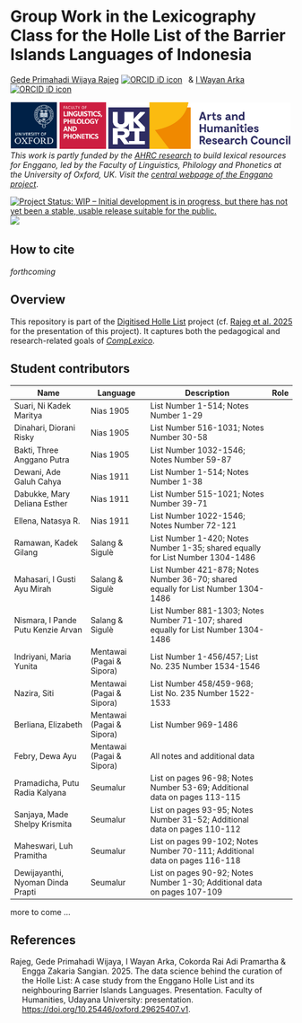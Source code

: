 Group Work in the Lexicography Class for the Holle List of the Barrier
Islands Languages of Indonesia
================
[Gede Primahadi Wijaya
Rajeg](https://www.ling-phil.ox.ac.uk/people/gede-rajeg)
<a itemprop="sameAs" content="https://orcid.org/0000-0002-2047-8621" href="https://orcid.org/0000-0002-2047-8621" target="orcid.widget" rel="noopener noreferrer" style="vertical-align:top;"><img src="https://orcid.org/sites/default/files/images/orcid_16x16.png" style="width:1em;margin-right:.5em;" alt="ORCID iD icon"></a>
& [I Wayan Arka](https://researchers.anu.edu.au/researchers/arka-iww)
<a itemprop="sameAs" content="https://orcid.org/0000-0002-2819-6186" href="https://orcid.org/0000-0002-2819-6186" target="orcid.widget" rel="noopener noreferrer" style="vertical-align:top;"><img src="https://orcid.org/sites/default/files/images/orcid_16x16.png" style="width:1em;margin-right:.5em;" alt="ORCID iD icon"></a>

<!-- README.md is generated from README.Rmd. Please edit that file -->

<!-- badges: start -->

[<img
src="https://raw.githubusercontent.com/engganolang/digitised-holle-list/main/file-oxweb-logo.gif"
width="84" alt="The University of Oxford" />](https://www.ox.ac.uk/)
[<img
src="https://raw.githubusercontent.com/engganolang/digitised-holle-list/main/file-lingphil.png"
width="83"
alt="Faculty of Linguistics, Philology and Phonetics, the University of Oxford" />](https://www.ling-phil.ox.ac.uk/)
[<img
src="https://raw.githubusercontent.com/engganolang/digitised-holle-list/main/file-ahrc.png"
width="325" alt="Arts and Humanities Research Council (AHRC)" />](https://www.ukri.org/councils/ahrc/)
</br>*This work is partly funded by the [AHRC
research](https://gtr.ukri.org/projects?ref=AH%2FW007290%2F1) to build
lexical resources for Enggano, led by the Faculty of Linguistics,
Philology and Phonetics at the University of Oxford, UK. Visit the
[central webpage of the Enggano
project](https://enggano.ling-phil.ox.ac.uk/)*.

[![Project Status: WIP – Initial development is in progress, but there
has not yet been a stable, usable release suitable for the
public.](https://www.repostatus.org/badges/latest/wip.svg)](https://www.repostatus.org/#wip)
[![](https://img.shields.io/badge/OSF-10.17605/OSF.IO/7TQG6-green.svg)](https://doi.org/10.17605/OSF.IO/7TQG6)
<!-- badges: end -->

## How to cite

*forthcoming*

## Overview

This repository is part of the [Digitised Holle
List](https://portal.sds.ox.ac.uk/projects/Digitised_Holle_List/259172)
project (cf. [Rajeg et al. 2025](#ref-rajeg_data_2025) for the
presentation of this project). It captures both the pedagogical and
research-related goals of [*CompLexico*](https://github.com/complexico).

## Student contributors

| Name | Language | Description | Role |
|----|----|----|----|
| Suari, Ni Kadek Maritya | Nias 1905 | List Number 1-514; Notes Number 1-29 |  |
| Dinahari, Diorani Risky | Nias 1905 | List Number 516-1031; Notes Number 30-58 |  |
| Bakti, Three Anggano Putra | Nias 1905 | List Number 1032-1546; Notes Number 59-87 |  |
| Dewani, Ade Galuh Cahya | Nias 1911 | List Number 1-514; Notes Number 1-38 |  |
| Dabukke, Mary Deliana Esther | Nias 1911 | List Number 515-1021; Notes Number 39-71 |  |
| Ellena, Natasya R. | Nias 1911 | List Number 1022-1546; Notes Number 72-121 |  |
| Ramawan, Kadek Gilang | Salang & Sigulè | List Number 1-420; Notes Number 1-35; shared equally for List Number 1304-1486 |  |
| Mahasari, I Gusti Ayu Mirah | Salang & Sigulè | List Number 421-878; Notes Number 36-70; shared equally for List Number 1304-1486 |  |
| Nismara, I Pande Putu Kenzie Arvan | Salang & Sigulè | List Number 881-1303; Notes Number 71-107; shared equally for List Number 1304-1486 |  |
| Indriyani, Maria Yunita | Mentawai (Pagai & Sipora) | List Number 1-456/457; List No. 235 Number 1534-1546 |  |
| Nazira, Siti | Mentawai (Pagai & Sipora) | List Number 458/459-968; List No. 235 Number 1522-1533 |  |
| Berliana, Elizabeth | Mentawai (Pagai & Sipora) | List Number 969-1486 |  |
| Febry, Dewa Ayu | Mentawai (Pagai & Sipora) | All notes and additional data |  |
| Pramadicha, Putu Radia Kalyana | Seumalur | List on pages 96-98; Notes Number 53-69; Additional data on pages 113-115 |  |
| Sanjaya, Made Shelpy Krismita | Seumalur | List on pages 93-95; Notes Number 31-52; Additional data on pages 110-112 |  |
| Maheswari, Luh Pramitha | Seumalur | List on pages 99-102; Notes Number 70-111; Additional data on pages 116-118 |  |
| Dewijayanthi, Nyoman Dinda Prapti | Seumalur | List on pages 90-92; Notes Number 1-30; Additional data on pages 107-109 |  |

more to come …

## References

<div id="refs" class="references csl-bib-body hanging-indent"
entry-spacing="0">

<div id="ref-rajeg_data_2025" class="csl-entry">

Rajeg, Gede Primahadi Wijaya, I Wayan Arka, Cokorda Rai Adi Pramartha &
Engga Zakaria Sangian. 2025. The data science behind the curation of the
Holle List: A case study from the Enggano Holle List and its
neighbouring Barrier Islands Languages. Presentation. Faculty of
Humanities, Udayana University: presentation.
<https://doi.org/10.25446/oxford.29625407.v1>.

</div>

</div>
